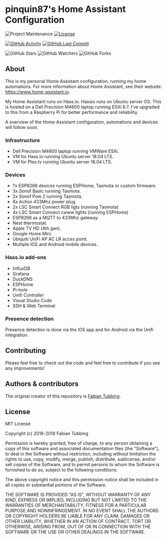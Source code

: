 # pinquin87's Home Assistant Configuration

![Project Maintenance][maintenance-shield]
[![License][license-shield]](LICENSE.md)

[![GitHub Activity][commits-shield]][commits]
[![GitHub Last Commit][last-commit-shield]][commits]

![GitHub Stars][stars-shield]
![GitHub Watchers][watchers-shield]
![GitHub Forks][forks-shield]

## About

This is my personal Home Assistant configuration, running my home automations. For more information about Home Assistant, see their website: https://www.home-assistant.io.

My Home Assistant runs on Hass.io. Hassio runs on Ubuntu server OS. This is hosted on a Dell Precision M4600 laptop running ESXi 6.7. I've upgraded to this from a Raspberry Pi for better performance and reliability.

A overview of the Home Assistant configuration, automations and devices will follow soon.

### Infrastructure
- Dell Precision M4600 laptop running VMWare ESXi.
- VM for Hass.io running Ubuntu server 18.04 LTS.
- VM for Plex.tv running Ubuntu server 18.04 LTS.

### Devices
- ?x ESP8266 devices running ESPHome, Tasmota or custom firmware.
- 3x Sonof Basic running Tasmota.
- 2x Sonof Pow 2 running Tasmota. 
- 8x Action 433Mhz power plug.
- 2x LSC Smart Connect RGB ligts (running Tasmota)
- 4x LSC Smart Connect cwww lights (running ESPHome)
- ESP8266 as a MQTT to 433Mhz gateway.
- Nest thermostat.
- Apple TV HD (4th gen).
- Google Home Mini.
- Ubiquiti UniFi AP AC LR acces point.
- Multiple IOS and Android mobile devices.

### Hass.io add-ons
- InfluxDB
- Grafana
- DuckDNS
- ESPHome
- Pi-hole
- Unifi Controller
- Visual Studio Code
- SSH & Web Terminal

### Presence detection
Presence detection is done via the IOS app and for Android via the Unifi integration.

## Contributing

Please feel free to check out the code and feel free to contribute if you see any improvements!


## Authors & contributors

The original creator of this repository is [Fabian Tubbing][pinquin87].


## License

MIT License

Copyright (c) 2018-2019 Fabian Tubbing

Permission is hereby granted, free of charge, to any person obtaining a copy
of this software and associated documentation files (the "Software"), to deal
in the Software without restriction, including without limitation the rights
to use, copy, modify, merge, publish, distribute, sublicense, and/or sell
copies of the Software, and to permit persons to whom the Software is
furnished to do so, subject to the following conditions:

The above copyright notice and this permission notice shall be included in all
copies or substantial portions of the Software.

THE SOFTWARE IS PROVIDED "AS IS", WITHOUT WARRANTY OF ANY KIND, EXPRESS OR
IMPLIED, INCLUDING BUT NOT LIMITED TO THE WARRANTIES OF MERCHANTABILITY,
FITNESS FOR A PARTICULAR PURPOSE AND NONINFRINGEMENT. IN NO EVENT SHALL THE
AUTHORS OR COPYRIGHT HOLDERS BE LIABLE FOR ANY CLAIM, DAMAGES OR OTHER
LIABILITY, WHETHER IN AN ACTION OF CONTRACT, TORT OR OTHERWISE, ARISING FROM,
OUT OF OR IN CONNECTION WITH THE SOFTWARE OR THE USE OR OTHER DEALINGS IN THE
SOFTWARE.

[commits-shield]: https://img.shields.io/github/commit-activity/y/pinquin87/Home-AssistantConfig.svg
[commits]: https://github.com/pinquin87/Home-AssistantConfig/commits/master
[contributors]: https://github.com/pinquin87/Home-AssistantConfig/graphs/contributors
[pinquin87]: https://github.com/pinquin87
[home-assistant]: https://home-assistant.io
[license-shield]: https://img.shields.io/github/license/pinquin87/Home-AssistantConfig.svg
[maintenance-shield]: https://img.shields.io/maintenance/yes/2019.svg
[last-commit-shield]: https://img.shields.io/github/last-commit/pinquin87/Home-AssistantConfig.svg
[stars-shield]: https://img.shields.io/github/stars/pinquin87/Home-AssistantConfig.svg?style=social&label=Stars
[forks-shield]: https://img.shields.io/github/forks/pinquin87/Home-AssistantConfig.svg?style=social&label=Forks
[watchers-shield]: https://img.shields.io/github/watchers/pinquin87/Home-AssistantConfig.svg?style=social&label=Watchers